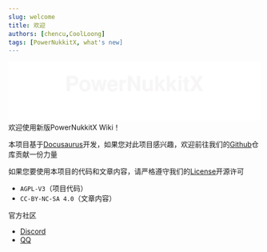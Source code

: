 ```yaml
---
slug: welcome
title: 欢迎
authors: [chencu,CoolLoong]
tags: [PowerNukkitX, what's new]
---
```

![PNX-BANNER](./banner.svg)
欢迎使用新版PowerNukkitX Wiki！

本项目基于[Docusaurus](https://docusaurus.io)开发，如果您对此项目感兴趣，欢迎前往我们的[Github](https://github.com/PowerNukkitX/PNX-Wiki)仓库贡献一份力量

如果您要使用本项目的代码和文章内容，请严格遵守我们的[License](https://github.com/PowerNukkitX/PNX-Wiki/blob/master/LICENSE)开源许可

- `AGPL-V3`（项目代码）
- `CC-BY-NC-SA 4.0`（文章内容）

官方社区

- [Discord](https://discord.gg/BcPhZCVJHJ)
- [QQ](https://jq.qq.com/?_wv=1027&k=6rm3gbUI)